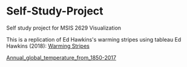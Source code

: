 # Self-Study-Project
Self study project for MSIS 2629 Visualization 

This is a replication of Ed Hawkins's warming stripes using tableau
Ed Hawkins (2018): [Warming Stripes]()

[Annual_global_temperature_from_1850-2017](https://github.com/jacksonh2/Self-Study-Project/blob/master/warming%20stripe%20replication.jpg)